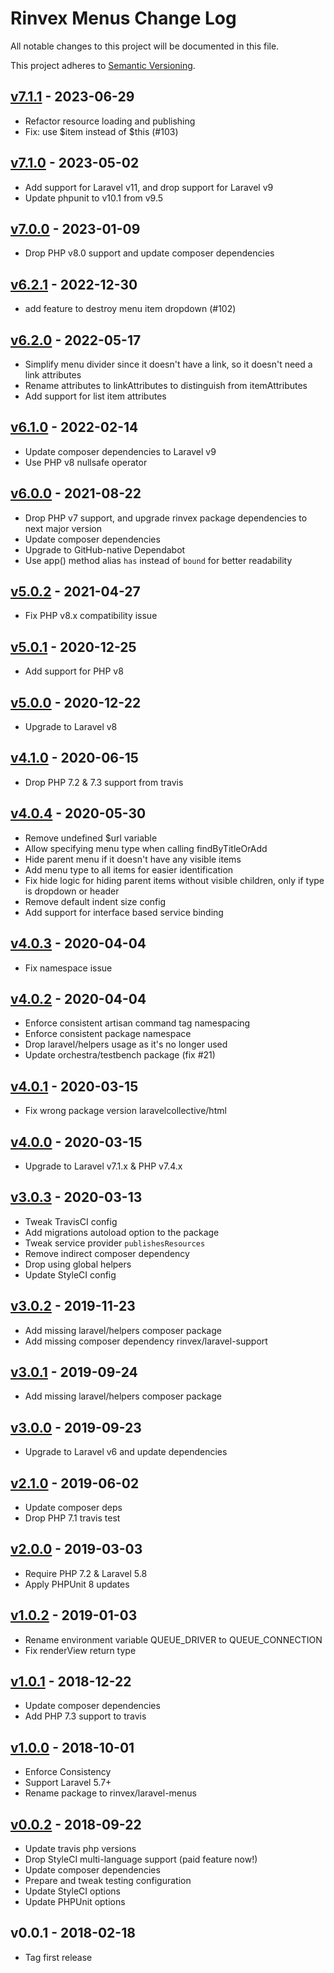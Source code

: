 # Rinvex Menus Change Log

All notable changes to this project will be documented in this file.

This project adheres to [Semantic Versioning](CONTRIBUTING.md).


## [v7.1.1] - 2023-06-29
- Refactor resource loading and publishing
- Fix: use $item instead of $this (#103)

## [v7.1.0] - 2023-05-02
- Add support for Laravel v11, and drop support for Laravel v9
- Update phpunit to v10.1 from v9.5

## [v7.0.0] - 2023-01-09
- Drop PHP v8.0 support and update composer dependencies

## [v6.2.1] - 2022-12-30
- add feature to destroy menu item dropdown (#102)

## [v6.2.0] - 2022-05-17
- Simplify menu divider since it doesn't have a link, so it doesn't need a link attributes
- Rename attributes to linkAttributes to distinguish from itemAttributes
- Add support for list item attributes

## [v6.1.0] - 2022-02-14
- Update composer dependencies to Laravel v9
- Use PHP v8 nullsafe operator

## [v6.0.0] - 2021-08-22
- Drop PHP v7 support, and upgrade rinvex package dependencies to next major version
- Update composer dependencies
- Upgrade to GitHub-native Dependabot
- Use app() method alias `has` instead of `bound` for better readability

## [v5.0.2] - 2021-04-27
- Fix PHP v8.x compatibility issue

## [v5.0.1] - 2020-12-25
- Add support for PHP v8

## [v5.0.0] - 2020-12-22
- Upgrade to Laravel v8

## [v4.1.0] - 2020-06-15
- Drop PHP 7.2 & 7.3 support from travis

## [v4.0.4] - 2020-05-30
- Remove undefined $url variable
- Allow specifying menu type when calling findByTitleOrAdd
- Hide parent menu if it doesn't have any visible items
- Add menu type to all items for easier identification
- Fix hide logic for hiding parent items without visible children, only if type is dropdown or header
- Remove default indent size config
- Add support for interface based service binding

## [v4.0.3] - 2020-04-04
- Fix namespace issue

## [v4.0.2] - 2020-04-04
- Enforce consistent artisan command tag namespacing
- Enforce consistent package namespace
- Drop laravel/helpers usage as it's no longer used
- Update orchestra/testbench package (fix #21)

## [v4.0.1] - 2020-03-15
- Fix wrong package version laravelcollective/html

## [v4.0.0] - 2020-03-15
- Upgrade to Laravel v7.1.x & PHP v7.4.x

## [v3.0.3] - 2020-03-13
- Tweak TravisCI config
- Add migrations autoload option to the package
- Tweak service provider `publishesResources`
- Remove indirect composer dependency
- Drop using global helpers
- Update StyleCI config

## [v3.0.2] - 2019-11-23
- Add missing laravel/helpers composer package
- Add missing composer dependency rinvex/laravel-support

## [v3.0.1] - 2019-09-24
- Add missing laravel/helpers composer package

## [v3.0.0] - 2019-09-23
- Upgrade to Laravel v6 and update dependencies

## [v2.1.0] - 2019-06-02
- Update composer deps
- Drop PHP 7.1 travis test

## [v2.0.0] - 2019-03-03
- Require PHP 7.2 & Laravel 5.8
- Apply PHPUnit 8 updates

## [v1.0.2] - 2019-01-03
- Rename environment variable QUEUE_DRIVER to QUEUE_CONNECTION
- Fix renderView return type

## [v1.0.1] - 2018-12-22
- Update composer dependencies
- Add PHP 7.3 support to travis

## [v1.0.0] - 2018-10-01
- Enforce Consistency
- Support Laravel 5.7+
- Rename package to rinvex/laravel-menus

## [v0.0.2] - 2018-09-22
- Update travis php versions
- Drop StyleCI multi-language support (paid feature now!)
- Update composer dependencies
- Prepare and tweak testing configuration
- Update StyleCI options
- Update PHPUnit options

## v0.0.1 - 2018-02-18
- Tag first release

[v7.1.1]: https://github.com/rinvex/laravel-menus/compare/v7.1.0...v7.1.1
[v7.1.0]: https://github.com/rinvex/laravel-menus/compare/v7.0.0...v7.1.0
[v7.0.0]: https://github.com/rinvex/laravel-menus/compare/v6.2.1...v7.0.0
[v6.2.1]: https://github.com/rinvex/laravel-menus/compare/v6.2.0...v6.2.1
[v6.2.0]: https://github.com/rinvex/laravel-menus/compare/v6.1.0...v6.2.0
[v6.1.0]: https://github.com/rinvex/laravel-menus/compare/v6.0.0...v6.1.0
[v6.0.0]: https://github.com/rinvex/laravel-menus/compare/v5.0.2...v6.0.0
[v5.0.2]: https://github.com/rinvex/laravel-menus/compare/v5.0.1...v5.0.2
[v5.0.1]: https://github.com/rinvex/laravel-menus/compare/v5.0.0...v5.0.1
[v5.0.0]: https://github.com/rinvex/laravel-menus/compare/v4.1.0...v5.0.0
[v4.1.0]: https://github.com/rinvex/laravel-menus/compare/v4.0.4...v4.1.0
[v4.0.4]: https://github.com/rinvex/laravel-menus/compare/v4.0.3...v4.0.4
[v4.0.3]: https://github.com/rinvex/laravel-menus/compare/v4.0.2...v4.0.3
[v4.0.2]: https://github.com/rinvex/laravel-menus/compare/v4.0.1...v4.0.2
[v4.0.1]: https://github.com/rinvex/laravel-menus/compare/v4.0.0...v4.0.1
[v4.0.0]: https://github.com/rinvex/laravel-menus/compare/v3.0.3...v4.0.0
[v3.0.3]: https://github.com/rinvex/laravel-menus/compare/v3.0.2...v3.0.3
[v3.0.2]: https://github.com/rinvex/laravel-menus/compare/v3.0.1...v3.0.2
[v3.0.1]: https://github.com/rinvex/laravel-menus/compare/v3.0.0...v3.0.1
[v3.0.0]: https://github.com/rinvex/laravel-menus/compare/v2.1.0...v3.0.0
[v2.1.0]: https://github.com/rinvex/laravel-menus/compare/v2.0.0...v2.1.0
[v2.0.0]: https://github.com/rinvex/laravel-menus/compare/v1.0.2...v2.0.0
[v1.0.2]: https://github.com/rinvex/laravel-menus/compare/v1.0.1...v1.0.2
[v1.0.1]: https://github.com/rinvex/laravel-menus/compare/v1.0.0...v1.0.1
[v1.0.0]: https://github.com/rinvex/laravel-menus/compare/v0.0.2...v1.0.0
[v0.0.2]: https://github.com/rinvex/laravel-menus/compare/v0.0.1...v0.0.2
